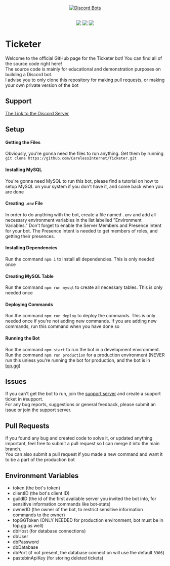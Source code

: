 <div align="center">

[![Discord Bots](https://top.gg/api/widget/880454049370083329.svg)](https://top.gg/bot/880454049370083329)

</div><br>

<div align="center">
  <img src="https://shields.io/github/package-json/v/CarelessInternet/Ticketer">
  <img src="https://shields.io/github/license/CarelessInternet/Ticketer">
  <img src="https://shields.io/github/commit-activity/m/CarelessInternet/Ticketer?color=green">
</div>

# Ticketer

Welcome to the official GitHub page for the Ticketer bot! You can find all of the source code right here!<br>
The source code is mainly for educational and demonstration purposes on building a Discord bot.<br>
I advise you to only clone this repository for making pull requests, or making your own private version of the bot

## Support

[The Link to the Discord Server](https://discord.gg/kswKHpJeqC)

## Setup

#### Getting the Files

Obviously, you're gonna need the files to run anything. Get them by running `git clone https://github.com/CarelessInternet/Ticketer.git`

#### Installing MySQL

You're gonna need MySQL to run this bot, please find a tutorial on how to setup MySQL on your system if you don't have it, and come back when you are done

#### Creating `.env` File

In order to do anything with the bot, create a file named `.env` and add all necessary environment variables in the list labelled "Environment Variables."
Don't forget to enable the Server Members and Presence Intent for your bot. The Presence Intent is needed to get members of roles, and getting their presences.

#### Installing Dependencies

Run the command `npm i` to install all dependencies. This is only needed once

#### Creating MySQL Table

Run the command `npm run mysql` to create all necessary tables. This is only needed once

#### Deploying Commands

Run the command `npm run deploy` to deploy the commands. This is only needed once if you're not adding new commands.
If you are adding new commands, run this command when you have done so

#### Running the Bot

Run the command `npm start` to run the bot in a development environment.<br>
Run the command `npm run production` for a production environment (NEVER run this unless you're running the bot for production, and the bot is in [top.gg](https://top.gg))

## Issues

If you can't get the bot to run, join the [support server](https://discord.gg/kswKHpJeqC) and create a support ticket in #support.<br>
For any bug reports, suggestions or general feedback, please submit an issue or join the support server.

## Pull Requests

If you found any bug and created code to solve it, or updated anything important, feel free to submit a pull request so I can merge it into the main branch.<br>
You can also submit a pull request if you made a new command and want it to be a part of the production bot

## Environment Variables

- token (the bot's token)
- clientID (the bot's client ID)
- guildID (the id of the first available server you invited the bot into, for sensitive information commands like bot-stats)
- ownerID (the owner of the bot, to restrict sensitive information commands to the owner)
- topGGToken (ONLY NEEDED for production environment, bot must be in top.gg as well)
- dbHost (for database connections)
- dbUser
- dbPassword
- dbDatabase
- dbPort (if not present, the database connection will use the default `3306`)
- pastebinApiKey (for storing deleted tickets)

